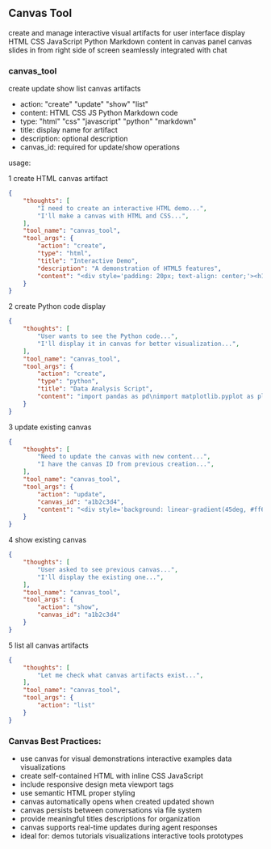 ## Canvas Tool
create and manage interactive visual artifacts for user interface
display HTML CSS JavaScript Python Markdown content in canvas panel
canvas slides in from right side of screen seamlessly integrated with chat

### canvas_tool
create update show list canvas artifacts
- action: "create" "update" "show" "list"
- content: HTML CSS JS Python Markdown code
- type: "html" "css" "javascript" "python" "markdown"
- title: display name for artifact
- description: optional description
- canvas_id: required for update/show operations

usage:

1 create HTML canvas artifact
~~~json
{
    "thoughts": [
        "I need to create an interactive HTML demo...",
        "I'll make a canvas with HTML and CSS...",
    ],
    "tool_name": "canvas_tool",
    "tool_args": {
        "action": "create",
        "type": "html",
        "title": "Interactive Demo",
        "description": "A demonstration of HTML5 features",
        "content": "<div style='padding: 20px; text-align: center;'><h1>Hello Canvas!</h1><button onclick='alert(\"Canvas works!\")'>Click me</button></div>"
    }
}
~~~

2 create Python code display
~~~json
{
    "thoughts": [
        "User wants to see the Python code...",
        "I'll display it in canvas for better visualization...",
    ],
    "tool_name": "canvas_tool", 
    "tool_args": {
        "action": "create",
        "type": "python",
        "title": "Data Analysis Script",
        "content": "import pandas as pd\nimport matplotlib.pyplot as plt\n\n# Load and analyze data\ndf = pd.read_csv('data.csv')\nresult = df.groupby('category').sum()"
    }
}
~~~

3 update existing canvas
~~~json
{
    "thoughts": [
        "Need to update the canvas with new content...",
        "I have the canvas ID from previous creation...",
    ],
    "tool_name": "canvas_tool",
    "tool_args": {
        "action": "update",
        "canvas_id": "a1b2c3d4",
        "content": "<div style='background: linear-gradient(45deg, #ff6b6b, #4ecdc4); padding: 40px; color: white; text-align: center;'><h1>Updated Canvas!</h1></div>"
    }
}
~~~

4 show existing canvas
~~~json
{
    "thoughts": [
        "User asked to see previous canvas...",
        "I'll display the existing one...",
    ],
    "tool_name": "canvas_tool",
    "tool_args": {
        "action": "show",
        "canvas_id": "a1b2c3d4"
    }
}
~~~

5 list all canvas artifacts
~~~json
{
    "thoughts": [
        "Let me check what canvas artifacts exist...",
    ],
    "tool_name": "canvas_tool",
    "tool_args": {
        "action": "list"
    }
}
~~~

### Canvas Best Practices:
- use canvas for visual demonstrations interactive examples data visualizations
- create self-contained HTML with inline CSS JavaScript
- include responsive design meta viewport tags
- use semantic HTML proper styling
- canvas automatically opens when created updated shown
- canvas persists between conversations via file system
- provide meaningful titles descriptions for organization
- canvas supports real-time updates during agent responses
- ideal for: demos tutorials visualizations interactive tools prototypes